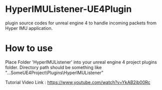 # HyperIMUListener-UE4Plugin
plugin source codes for unreal engine 4 to handle incoming packets from Hyper IMU application.

# How to use
 Place Folder 'HyperIMUListener' into your unreal engine 4 project plugins folder. Directory path should be something like "...SomeUE4Project\Plugins\HyperIMUListener"

Tutorial Video Link : https://www.youtube.com/watch?v=YkAB2ib00Rc
